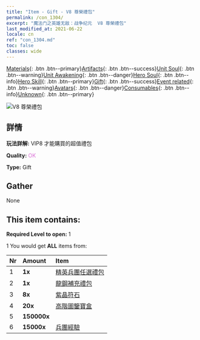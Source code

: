 ```yaml
---
title: "Item - Gift - V8 尊榮禮包"
permalink: /con_1304/
excerpt: "魔法门之英雄无敌：战争纪元  V8 尊榮禮包"
last_modified_at: 2021-06-22
locale: cn
ref: "con_1304.md"
toc: false
classes: wide
---
```

 [Materials](/ItemsCN/){: .btn .btn--primary}[Artifacts](/ItemsCN/Artifacts/){: .btn .btn--success}[Unit Soul](/ItemsCN/UnitSoul/){: .btn .btn--warning}[Unit Awakening](/ItemsCN/UnitAwakening/){: .btn .btn--danger}[Hero Soul](/ItemsCN/HeroSoul/){: .btn .btn--info}[Hero Skill](/ItemsCN/HeroSkill/){: .btn .btn--primary}[Gift](/ItemsCN/Gift/){: .btn .btn--success}[Event related](/ItemsCN/Events/){: .btn .btn--warning}[Avatars](/ItemsCN/Avatars/){: .btn .btn--danger}[Consumables](/ItemsCN/Consumables/){: .btn .btn--info}[Unknown](/ItemsCN/Unknown/){: .btn .btn--primary}

 ![V8 尊榮禮包](/images/t/i_905008.png)

## 詳情
 **玩法詳解:** VIP8 才能購買的超值禮包

 **Quality:** <span style="color: #DA70D6">OK</span>

 **Type:** Gift

## Gather

  None

## This item contains:

 **Required Level to open:** 1

 1 You would get **ALL** items  from:

  | Nr | Amount |     Item    |
  |:---|:-------|:------------|
  | 1 |  **1x** | [精英兵團任選禮包](/cn/Items/con_1318/) |  | 
  | 2 |  **1x** | [龍鋼補充禮包](/cn/Items/con_1316/) |  | 
  | 3 |  **8x** | [紫晶符石](/cn/Items/con_720/) |  | 
  | 4 |  **20x** | [高階圖鑒寶盒](/cn/Items/con_776/) |  | 
  | 5 |  **150000x** | <i class="fas fa-coins"/> |  | 
  | 6 |  **15000x** | [兵團經驗](/cn/Items/con_902/) |  | 
